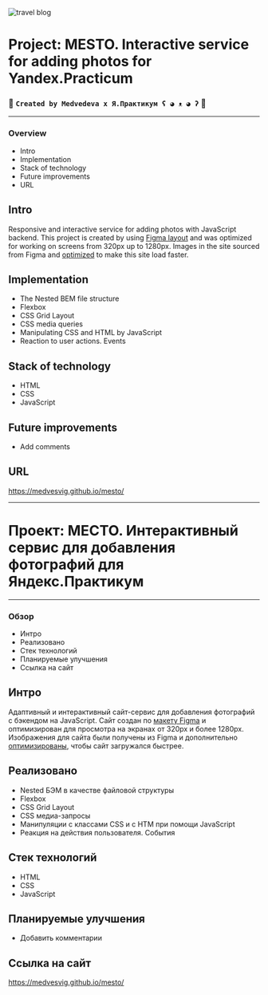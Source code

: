 ![travel blog](https://images.unsplash.com/photo-1522199755839-a2bacb67c546?ixlib=rb-1.2.1&ixid=MnwxMjA3fDB8MHxwaG90by1wYWdlfHx8fGVufDB8fHx8&auto=format&fit=crop&w=1772&q=80)
# Project: MESTO. Interactive service for adding photos for Yandex.Practicum
### 👾  `Created by Medvedeva x Я.Практикум ʕ ◕ ᴥ ◕ ʔ`  👾

---
### Overview
* Intro
* Implementation
* Stack of technology
* Future improvements
* URL

## Intro
Responsive and interactive service for adding photos with JavaScript backend.
This project is created by using [Figma layout](https://www.figma.com/file/2cn9N9jSkmxD84oJik7xL7/JavaScript.-Sprint-4?node-id=0%3A1)
and was optimized for working on screens from 320px up to 1280px.
Images in the site sourced from Figma and [optimized](https://tinypng.com/) to make this site load faster.

## Implementation
* The Nested BEM file structure
* Flexbox
* CSS Grid Layout
* CSS media queries
* Manipulating CSS and HTML by JavaScript
* Reaction to user actions. Events

## Stack of technology
* HTML
* CSS
* JavaScript

## Future improvements
* Add comments

## URL
https://medvesvig.github.io/mesto/

----
# Проект: МЕСТО. Интерактивный сервис для добавления фотографий для Яндекс.Практикум
----

### Обзор
* Интро
* Реализовано
* Стек технологий
* Планируемые улучшения
* Ссылка на сайт

## Интро

Адаптивный и интерактивный сайт-сервис для добавления фотографий с бэкендом на JavaScript.
Сайт создан по [макету Figma](https://www.figma.com/file/2cn9N9jSkmxD84oJik7xL7/JavaScript.-Sprint-4?node-id=0%3A1)
и оптимизирован для просмотра на экранах от 320px и более 1280px.
Изображения для сайта были получены из Figma и дополнительно [оптимизированы](https://tinypng.com/), чтобы сайт загружался быстрее.


## Реализовано
* Nested БЭМ в качестве файловой структуры
* Flexbox
* CSS Grid Layout
* CSS медиа-запросы
* Манипуляции с классами CSS и с HTM при помощи JavaScript
* Реакция на действия пользователя. События

## Стек технологий
* HTML
* CSS
* JavaScript

## Планируемые улучшения
* Добавить комментарии

## Ссылка на сайт
https://medvesvig.github.io/mesto/
